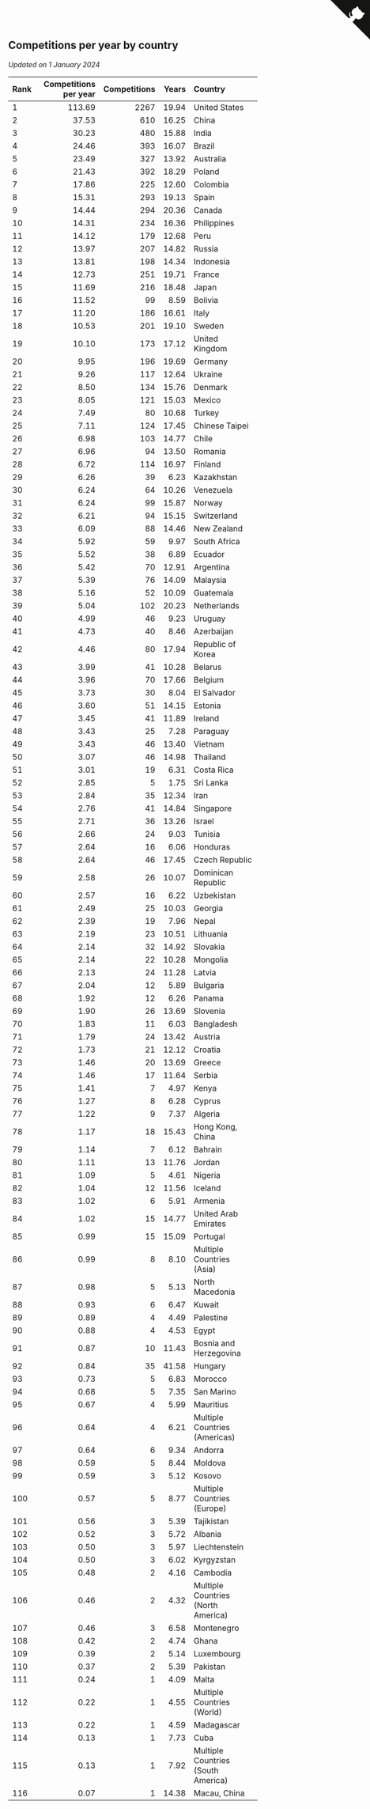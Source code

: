 ## Competitions per year by country

*Updated on  1 January 2024*

| Rank | Competitions per year | Competitions | Years | Country |
| :--- | ---: | ---: | ---: | :--- |
| 1 | 113.69 | 2267 | 19.94 | United States |
| 2 | 37.53 | 610 | 16.25 | China |
| 3 | 30.23 | 480 | 15.88 | India |
| 4 | 24.46 | 393 | 16.07 | Brazil |
| 5 | 23.49 | 327 | 13.92 | Australia |
| 6 | 21.43 | 392 | 18.29 | Poland |
| 7 | 17.86 | 225 | 12.60 | Colombia |
| 8 | 15.31 | 293 | 19.13 | Spain |
| 9 | 14.44 | 294 | 20.36 | Canada |
| 10 | 14.31 | 234 | 16.36 | Philippines |
| 11 | 14.12 | 179 | 12.68 | Peru |
| 12 | 13.97 | 207 | 14.82 | Russia |
| 13 | 13.81 | 198 | 14.34 | Indonesia |
| 14 | 12.73 | 251 | 19.71 | France |
| 15 | 11.69 | 216 | 18.48 | Japan |
| 16 | 11.52 | 99 | 8.59 | Bolivia |
| 17 | 11.20 | 186 | 16.61 | Italy |
| 18 | 10.53 | 201 | 19.10 | Sweden |
| 19 | 10.10 | 173 | 17.12 | United Kingdom |
| 20 | 9.95 | 196 | 19.69 | Germany |
| 21 | 9.26 | 117 | 12.64 | Ukraine |
| 22 | 8.50 | 134 | 15.76 | Denmark |
| 23 | 8.05 | 121 | 15.03 | Mexico |
| 24 | 7.49 | 80 | 10.68 | Turkey |
| 25 | 7.11 | 124 | 17.45 | Chinese Taipei |
| 26 | 6.98 | 103 | 14.77 | Chile |
| 27 | 6.96 | 94 | 13.50 | Romania |
| 28 | 6.72 | 114 | 16.97 | Finland |
| 29 | 6.26 | 39 | 6.23 | Kazakhstan |
| 30 | 6.24 | 64 | 10.26 | Venezuela |
| 31 | 6.24 | 99 | 15.87 | Norway |
| 32 | 6.21 | 94 | 15.15 | Switzerland |
| 33 | 6.09 | 88 | 14.46 | New Zealand |
| 34 | 5.92 | 59 | 9.97 | South Africa |
| 35 | 5.52 | 38 | 6.89 | Ecuador |
| 36 | 5.42 | 70 | 12.91 | Argentina |
| 37 | 5.39 | 76 | 14.09 | Malaysia |
| 38 | 5.16 | 52 | 10.09 | Guatemala |
| 39 | 5.04 | 102 | 20.23 | Netherlands |
| 40 | 4.99 | 46 | 9.23 | Uruguay |
| 41 | 4.73 | 40 | 8.46 | Azerbaijan |
| 42 | 4.46 | 80 | 17.94 | Republic of Korea |
| 43 | 3.99 | 41 | 10.28 | Belarus |
| 44 | 3.96 | 70 | 17.66 | Belgium |
| 45 | 3.73 | 30 | 8.04 | El Salvador |
| 46 | 3.60 | 51 | 14.15 | Estonia |
| 47 | 3.45 | 41 | 11.89 | Ireland |
| 48 | 3.43 | 25 | 7.28 | Paraguay |
| 49 | 3.43 | 46 | 13.40 | Vietnam |
| 50 | 3.07 | 46 | 14.98 | Thailand |
| 51 | 3.01 | 19 | 6.31 | Costa Rica |
| 52 | 2.85 | 5 | 1.75 | Sri Lanka |
| 53 | 2.84 | 35 | 12.34 | Iran |
| 54 | 2.76 | 41 | 14.84 | Singapore |
| 55 | 2.71 | 36 | 13.26 | Israel |
| 56 | 2.66 | 24 | 9.03 | Tunisia |
| 57 | 2.64 | 16 | 6.06 | Honduras |
| 58 | 2.64 | 46 | 17.45 | Czech Republic |
| 59 | 2.58 | 26 | 10.07 | Dominican Republic |
| 60 | 2.57 | 16 | 6.22 | Uzbekistan |
| 61 | 2.49 | 25 | 10.03 | Georgia |
| 62 | 2.39 | 19 | 7.96 | Nepal |
| 63 | 2.19 | 23 | 10.51 | Lithuania |
| 64 | 2.14 | 32 | 14.92 | Slovakia |
| 65 | 2.14 | 22 | 10.28 | Mongolia |
| 66 | 2.13 | 24 | 11.28 | Latvia |
| 67 | 2.04 | 12 | 5.89 | Bulgaria |
| 68 | 1.92 | 12 | 6.26 | Panama |
| 69 | 1.90 | 26 | 13.69 | Slovenia |
| 70 | 1.83 | 11 | 6.03 | Bangladesh |
| 71 | 1.79 | 24 | 13.42 | Austria |
| 72 | 1.73 | 21 | 12.12 | Croatia |
| 73 | 1.46 | 20 | 13.69 | Greece |
| 74 | 1.46 | 17 | 11.64 | Serbia |
| 75 | 1.41 | 7 | 4.97 | Kenya |
| 76 | 1.27 | 8 | 6.28 | Cyprus |
| 77 | 1.22 | 9 | 7.37 | Algeria |
| 78 | 1.17 | 18 | 15.43 | Hong Kong, China |
| 79 | 1.14 | 7 | 6.12 | Bahrain |
| 80 | 1.11 | 13 | 11.76 | Jordan |
| 81 | 1.09 | 5 | 4.61 | Nigeria |
| 82 | 1.04 | 12 | 11.56 | Iceland |
| 83 | 1.02 | 6 | 5.91 | Armenia |
| 84 | 1.02 | 15 | 14.77 | United Arab Emirates |
| 85 | 0.99 | 15 | 15.09 | Portugal |
| 86 | 0.99 | 8 | 8.10 | Multiple Countries (Asia) |
| 87 | 0.98 | 5 | 5.13 | North Macedonia |
| 88 | 0.93 | 6 | 6.47 | Kuwait |
| 89 | 0.89 | 4 | 4.49 | Palestine |
| 90 | 0.88 | 4 | 4.53 | Egypt |
| 91 | 0.87 | 10 | 11.43 | Bosnia and Herzegovina |
| 92 | 0.84 | 35 | 41.58 | Hungary |
| 93 | 0.73 | 5 | 6.83 | Morocco |
| 94 | 0.68 | 5 | 7.35 | San Marino |
| 95 | 0.67 | 4 | 5.99 | Mauritius |
| 96 | 0.64 | 4 | 6.21 | Multiple Countries (Americas) |
| 97 | 0.64 | 6 | 9.34 | Andorra |
| 98 | 0.59 | 5 | 8.44 | Moldova |
| 99 | 0.59 | 3 | 5.12 | Kosovo |
| 100 | 0.57 | 5 | 8.77 | Multiple Countries (Europe) |
| 101 | 0.56 | 3 | 5.39 | Tajikistan |
| 102 | 0.52 | 3 | 5.72 | Albania |
| 103 | 0.50 | 3 | 5.97 | Liechtenstein |
| 104 | 0.50 | 3 | 6.02 | Kyrgyzstan |
| 105 | 0.48 | 2 | 4.16 | Cambodia |
| 106 | 0.46 | 2 | 4.32 | Multiple Countries (North America) |
| 107 | 0.46 | 3 | 6.58 | Montenegro |
| 108 | 0.42 | 2 | 4.74 | Ghana |
| 109 | 0.39 | 2 | 5.14 | Luxembourg |
| 110 | 0.37 | 2 | 5.39 | Pakistan |
| 111 | 0.24 | 1 | 4.09 | Malta |
| 112 | 0.22 | 1 | 4.55 | Multiple Countries (World) |
| 113 | 0.22 | 1 | 4.59 | Madagascar |
| 114 | 0.13 | 1 | 7.73 | Cuba |
| 115 | 0.13 | 1 | 7.92 | Multiple Countries (South America) |
| 116 | 0.07 | 1 | 14.38 | Macau, China |


<a href="https://github.com/JustinTimeCuber/wca_statistics" class="github-corner" aria-label="View source on Github"><svg width="80" height="80" viewBox="0 0 250 250" style="fill:#151513; color:#fff; position: absolute; top: 0; border: 0; right: 0;" aria-hidden="true"><path d="M0,0 L115,115 L130,115 L142,142 L250,250 L250,0 Z"></path><path d="M128.3,109.0 C113.8,99.7 119.0,89.6 119.0,89.6 C122.0,82.7 120.5,78.6 120.5,78.6 C119.2,72.0 123.4,76.3 123.4,76.3 C127.3,80.9 125.5,87.3 125.5,87.3 C122.9,97.6 130.6,101.9 134.4,103.2" fill="currentColor" style="transform-origin: 130px 106px;" class="octo-arm"></path><path d="M115.0,115.0 C114.9,115.1 118.7,116.5 119.8,115.4 L133.7,101.6 C136.9,99.2 139.9,98.4 142.2,98.6 C133.8,88.0 127.5,74.4 143.8,58.0 C148.5,53.4 154.0,51.2 159.7,51.0 C160.3,49.4 163.2,43.6 171.4,40.1 C171.4,40.1 176.1,42.5 178.8,56.2 C183.1,58.6 187.2,61.8 190.9,65.4 C194.5,69.0 197.7,73.2 200.1,77.6 C213.8,80.2 216.3,84.9 216.3,84.9 C212.7,93.1 206.9,96.0 205.4,96.6 C205.1,102.4 203.0,107.8 198.3,112.5 C181.9,128.9 168.3,122.5 157.7,114.1 C157.9,116.9 156.7,120.9 152.7,124.9 L141.0,136.5 C139.8,137.7 141.6,141.9 141.8,141.8 Z" fill="currentColor" class="octo-body"></path></svg></a><style>.github-corner:hover .octo-arm{animation:octocat-wave 560ms ease-in-out}@keyframes octocat-wave{0%,100%{transform:rotate(0)}20%,60%{transform:rotate(-25deg)}40%,80%{transform:rotate(10deg)}}@media (max-width:500px){.github-corner:hover .octo-arm{animation:none}.github-corner .octo-arm{animation:octocat-wave 560ms ease-in-out}}</style>
